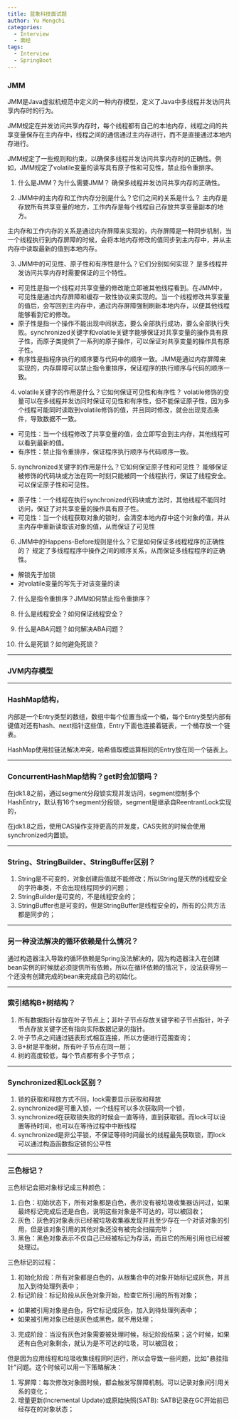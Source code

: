 ```yaml
---
title: 蓝象科技面试题
author: Yu Mengchi
categories:
  - Interview
  - 面经
tags:
  - Interview
  - SpringBoot
---
```

  
### JMM
JMM是Java虚拟机规范中定义的一种内存模型，定义了Java中多线程并发访问共享内存时的行为。

JMM规定在并发访问共享内存时，每个线程都有自己的本地内存，线程之间的共享变量保存在主内存中，线程之间的通信通过主内存进行，而不是直接通过本地内存进行。

JMM规定了一些规则和约束，以确保多线程并发访问共享内存时的正确性。例如，JMM规定了volatile变量的读写具有原子性和可见性，禁止指令重排序。

1. 什么是JMM？为什么需要JMM？
确保多线程并发访问共享内存的正确性。

2. JMM中的主内存和工作内存分别是什么？它们之间的关系是什么？
主内存是存放所有共享变量的地方，工作内存是每个线程自己存放共享变量副本的地方。

主内存和工作内存的关系是通过内存屏障来实现的，内存屏障是一种同步机制，当一个线程执行到内存屏障的时候，会将本地内存修改的值同步到主内存中，并从主内存中读取最新的值到本地内存。

3. JMM中的可见性、原子性和有序性是什么？它们分别如何实现？
是多线程并发访问共享内存时需要保证的三个特性。
 - 可见性是指一个线程对共享变量的修改能立即被其他线程看到。在JMM中，可见性是通过内存屏障和缓存一致性协议来实现的。当一个线程修改共享变量的值后，会写回到主内存中，通过内存屏障强制刷新本地内存，以便其他线程能够看到它的修改。
 - 原子性是指一个操作不能出现中间状态，要么全部执行成功，要么全部执行失败。synchronized关键字和volatile关键字能够保证对共享变量的操作具有原子性，而原子类提供了一系列的原子操作，可以保证对共享变量的操作具有原子性。
 - 有序性是指程序执行的顺序要与代码中的顺序一致。JMM是通过内存屏障来实现的，内存屏障可以禁止指令重排序，保证程序的执行顺序与代码的顺序一致。

4. volatile关键字的作用是什么？它如何保证可见性和有序性？
volatile修饰的变量可以在多线程并发访问时保证可见性和有序性，但不能保证原子性，因为多个线程可能同时读取到volatile修饰的值，并且同时修改，就会出现竞态条件，导致数据不一致。
 - 可见性：当一个线程修改了共享变量的值，会立即写会到主内存，其他线程可以看到最新的值。
 - 有序性：禁止指令重排序，保证程序执行顺序与代码顺序一致。

5. synchronized关键字的作用是什么？它如何保证原子性和可见性？
能够保证被修饰的代码块或方法在同一时刻只能被同一个线程执行，保证了线程安全。可以保证原子性和可见性。
 - 原子性：一个线程在执行synchronized代码块或方法时，其他线程不能同时访问，保证了对共享变量的操作具有原子性。
 - 可见性：当一个线程获取对象的锁时，会清空本地内存中这个对象的值，并从主内存中重新读取该对象的值，从而保证了可见性 

6. JMM中的Happens-Before规则是什么？它是如何保证多线程程序的正确性的？
规定了多线程程序中操作之间的顺序关系，从而保证多线程程序的正确性。
 - 解锁先于加锁
 - 对volatile变量的写先于对该变量的读

7. 什么是指令重排序？JMM如何禁止指令重排序？

8. 什么是线程安全？如何保证线程安全？

9. 什么是ABA问题？如何解决ABA问题？

10. 什么是死锁？如何避免死锁？

---
### JVM内存模型

---
### HashMap结构，
内部是一个Entry类型的数组，数组中每个位置当成一个桶，每个Entry类型内部有键值对还有hash、next指针这些值，Entry下面也连接着链表，一个桶存放一个链表。

HashMap使用拉链法解决冲突，哈希值取模运算相同的Entry放在同一个链表上。

---
### ConcurrentHashMap结构？get时会加锁吗？
在jdk1.8之前，通过segment分段锁实现并发访问，segment控制多个HashEntry，默认有16个segment分段锁，segment是继承自ReentrantLock实现的，

在jdk1.8之后，使用CAS操作支持更高的并发度，CAS失败的时候会使用synchronized内置锁。

---
### String、StringBuilder、StringBuffer区别？
1. String是不可变的，对象创建后值就不能修改；所以String是天然的线程安全的字符串类，不会出现线程同步的问题；
2. StringBuilder是可变的，不是线程安全的；
3. StringBuffer也是可变的，但是StringBuffer是线程安全的，所有的公共方法都是同步的；

---
### 另一种没法解决的循环依赖是什么情况？

通过构造器注入导致的循环依赖是Spring没法解决的，因为构造器注入在创建bean实例的时候就必须提供所有依赖，所以在循环依赖的情况下，没法获得另一个还没有创建完成的bean来完成自己的初始化。

---
### 索引结构B+树结构？
1. 所有数据指针存放在叶子节点上；非叶子节点存放关键字和子节点指针，叶子节点存放关键字还有指向实际数据记录的指针。
2. 叶子节点之间通过链表形式相互连接，所以方便进行范围查询；
3. B+树是平衡树，所有叶子节点在同一层；
4. 树的高度较低，每个节点都有多个子节点；

---
### Synchronized和Lock区别？
1. 锁的获取和释放方式不同，lock需要显示获取和释放
2. synchronized是可重入锁，一个线程可以多次获取同一个锁，
3. synchronized在获取锁失败的时候会一直等待，直到获取锁。而lock可以设置等待时间，也可以在等待过程中中断线程
4. synchronized是非公平锁，不保证等待时间最长的线程最先获取锁，而lock可以通过构造函数指定锁的公平性

---
### 三色标记？

三色标记会把对象标记成三种颜色：
1. 白色：初始状态下，所有对象都是白色，表示没有被垃圾收集器访问过，如果最终标记完成后还是白色，说明这些对象是不可达的，可以被回收；
2. 灰色：灰色的对象表示已经被垃圾收集器发现并且至少存在一个对该对象的引用，但是该对象引用的其他对象还没有被完全扫描完毕；
3. 黑色：黑色对象表示不仅自己已经被标记为存活，而且它的所用引用也已经被处理过。

三色标记的过程：
1. 初始化阶段：所有对象都是白色的，从根集合中的对象开始标记成灰色，并且加入到待处理列表中；
2. 标记阶段：标记阶段从灰色对象开始，检查它所引用的所有对象；
- 如果被引用对象是白色，将它标记成灰色，加入到待处理列表中；
- 如果被引用对象已经是灰色或黑色，就不用处理；
3. 完成阶段：当没有灰色对象需要被处理时候，标记阶段结果；这个时候，如果还有白色对象剩余，就认为是不可达的垃圾，可以被回收；

但是因为应用线程和垃圾收集线程同时运行，所以会导致一些问题，比如"悬挂指针"问题。这个时候可以用一下策略解决：
1. 写屏障：每次修改对象图时候，都会触发写屏障机制。可以记录对象间引用关系的变化；
2. 增量更新(Incremental Update)或原始快照(SATB): SATB记录在GC开始前已经存在的对象状态；





















